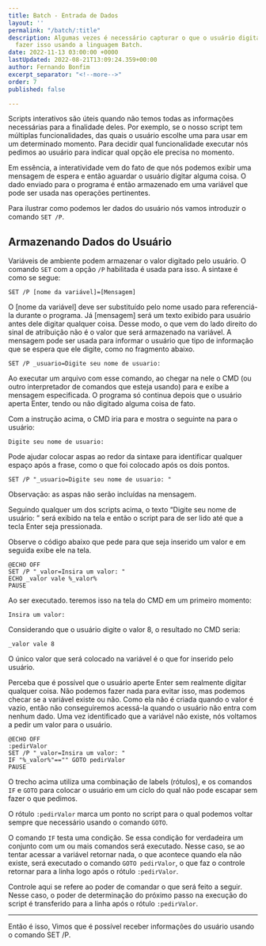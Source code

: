 ```yaml
---
title: Batch - Entrada de Dados
layout: ''
permalink: "/batch/:title"
description: Algumas vezes é necessário capturar o que o usuário digita. Saiba como
  fazer isso usando a linguagem Batch.
date: 2022-11-13 03:00:00 +0000
lastUpdated: 2022-08-21T13:09:24.359+00:00
author: Fernando Bonfim
excerpt_separator: "<!--more-->"
order: 7
published: false

---
```

Scripts interativos são úteis quando não temos todas as informações necessárias para a finalidade deles. Por exemplo, se o nosso script tem múltiplas funcionalidades, das quais o usuário escolhe uma para usar em um determinado momento. Para decidir qual funcionalidade executar nós pedimos ao usuário para indicar qual opção ele precisa no momento.

Em essência, a interatividade vem do fato de que nós podemos exibir uma mensagem de espera e então aguardar o usuário digitar alguma coisa. O dado enviado para o programa é então armazenado em uma variável que pode ser usada nas operações pertinentes.

Para ilustrar como podemos ler dados do usuário nós vamos introduzir o comando `SET /P`.

## Armazenando Dados do Usuário

Variáveis de ambiente podem armazenar o valor digitado pelo usuário. O comando `SET` com a opção `/P` habilitada é usada para isso. A sintaxe é como se segue:

    SET /P [nome da variável]=[Mensagem]

O \[nome da variável\] deve ser substituído pelo nome usado para referenciá-la durante o programa. Já \[mensagem\] será um texto exibido para usuário antes dele digitar qualquer coisa. Desse modo, o que vem do lado direito do sinal de atribuição não é o valor que será armazenado na variável. A mensagem pode ser usada para informar o usuário que tipo de informação que se espera que ele digite, como no fragmento abaixo.

```batchfile
SET /P _usuario=Digite seu nome de usuario: 
```

Ao executar um arquivo com esse comando, ao chegar na nele o CMD (ou outro interpretador de comandos que esteja usando) para e exibe a mensagem especificada. O programa só continua depois que o usuário aperta Enter, tendo ou não digitado alguma coisa de fato.

Com a instrução acima, o CMD iria para e mostra o seguinte na para o usuário:

    Digite seu nome de usuario:

Pode ajudar colocar aspas ao redor da sintaxe para identificar qualquer espaço após a frase, como o que foi colocado após os dois pontos.

```batchfile
SET /P "_usuario=Digite seu nome de usuario: "
```

Observação: as aspas não serão incluídas na mensagem.

Seguindo qualquer um dos scripts acima, o texto “Digite seu nome de usuário: ” será exibido na tela e então o script para de ser lido até que a tecla Enter seja pressionada.

Observe o código abaixo que pede para que seja inserido um valor e em seguida exibe ele na tela.

```batchfile
@ECHO OFF
SET /P "_valor=Insira um valor: "
ECHO _valor vale %_valor%
PAUSE
```

Ao ser executado. teremos isso na tela do CMD em um primeiro momento:

    Insira um valor: 

Considerando que o usuário digite o valor 8, o resultado no CMD seria:

    _valor vale 8

O único valor que será colocado na variável é o que for inserido pelo usuário.

Perceba que é possível que o usuário aperte Enter sem realmente digitar qualquer coisa. Não podemos fazer nada para evitar isso, mas podemos checar se a variável existe ou não. Como ela não é criada quando o valor é vazio, então não conseguiremos acessá-la quando o usuário não entra com nenhum dado.  Uma vez identificado que a variável não existe, nós voltamos a pedir um valor para o usuário.

```batchfile
@ECHO OFF
:pedirValor
SET /P "_valor=Insira um valor: "
IF "%_valor%"=="" GOTO pedirValor
PAUSE
```

O trecho acima utiliza uma combinação de labels (rótulos), e os comandos `IF` e `GOTO` para colocar o usuário em um ciclo do qual não pode escapar sem fazer o que pedimos.

O rótulo `:pedirValor` marca um ponto no script para o qual podemos voltar sempre que necessário usando o comando `GOTO`.

O comando `IF` testa uma condição. Se essa condição for verdadeira um conjunto com um ou mais comandos será executado. Nesse caso, se ao tentar acessar a variável retornar nada, o que acontece quando ela não existe, será executado o comando `GOTO pedirValor`, o que faz o controle retornar para a linha logo após o rótulo `:pedirValor`.

Controle aqui se refere ao poder de comandar o que será feito a seguir. Nesse caso, o poder de determinação do próximo passo na execução do script é transferido para a linha após o rótulo `:pedirValor`.

***

Então é isso, Vimos que é possível receber informações do usuário usando o comando SET /P. 